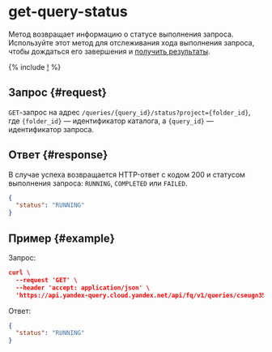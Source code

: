 # get-query-status

Метод возвращает информацию о статусе выполнения запроса. Используйте этот метод для отслеживания хода выполнения запроса, чтобы дождаться его завершения и [получить результаты](get-query-results.md).

{% include [!](../../_includes/api-common.md) %}

## Запрос {#request}

`GET`-запрос на адрес `/queries/{query_id}/status?project={folder_id}`, где `{folder_id}` — идентификатор каталога, а `{query_id}` — идентификатор запроса.

## Ответ {#response}

В случае успеха возвращается HTTP-ответ с кодом 200 и статусом выполнения запроса: `RUNNING`, `COMPLETED` или `FAILED`.

```json
{
  "status": "RUNNING"
}
```

## Пример {#example}

Запрос:

```json
curl \
  --request 'GET' \
  --header 'accept: application/json' \
  'https://api.yandex-query.cloud.yandex.net/api/fq/v1/queries/cseugn35bc3r********/status?project=b1gaue5b382m********'
```

Ответ:

```json
{
  "status": "RUNNING"
}
```
